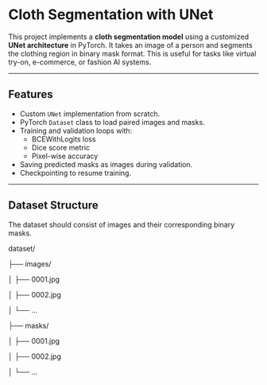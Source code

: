 # Cloth Segmentation with UNet

This project implements a **cloth segmentation model** using a customized **UNet architecture** in PyTorch. It takes an image of a person and segments the clothing region in binary mask format. This is useful for tasks like virtual try-on, e-commerce, or fashion AI systems.

---

## Features

- Custom `UNet` implementation from scratch.
- PyTorch `Dataset` class to load paired images and masks.
- Training and validation loops with:
  - BCEWithLogits loss
  - Dice score metric
  - Pixel-wise accuracy
- Saving predicted masks as images during validation.
- Checkpointing to resume training.

---

## Dataset Structure

The dataset should consist of images and their corresponding binary masks.

dataset/

├── images/

│ ├── 0001.jpg

│ ├── 0002.jpg

│ └── ...

├── masks/

│ ├── 0001.jpg

│ ├── 0002.jpg

│ └── ...
